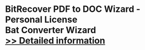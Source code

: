 # BitRecover PDF to DOC Wizard - Personal License<br />Bat Converter Wizard<br />[>> Detailed information](https://secure.shareit.com/shareit/product.html?productid=300954697&affiliateid=200057808)